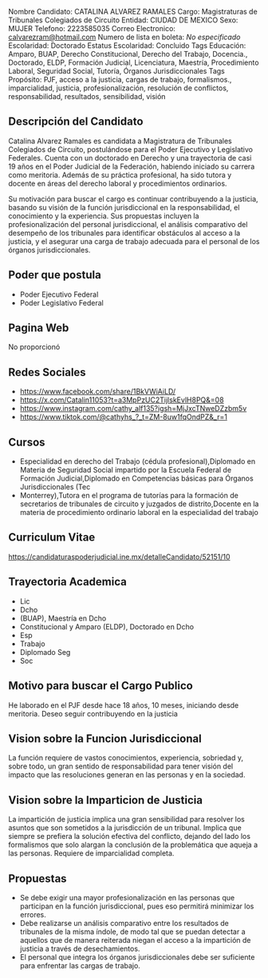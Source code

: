 Nombre Candidato: CATALINA ALVAREZ RAMALES
Cargo: Magistraturas de Tribunales Colegiados de Circuito
Entidad: CIUDAD DE MEXICO
Sexo: MUJER
Telefono: 2223585035
Correo Electronico: calvarezram@hotmail.com
Numero de lista en boleta: *No especificado*
Escolaridad: Doctorado
Estatus Escolaridad: Concluido
Tags Educación: Amparo, BUAP, Derecho Constitucional, Derecho del Trabajo, Docencia., Doctorado, ELDP, Formación Judicial, Licenciatura, Maestría, Procedimiento Laboral, Seguridad Social, Tutoría, Órganos Jurisdiccionales
Tags Propósito: PJF, acceso a la justicia, cargas de trabajo, formalismos., imparcialidad, justicia, profesionalización, resolución de conflictos, responsabilidad, resultados, sensibilidad, visión


## Descripción del Candidato 

Catalina Alvarez Ramales es candidata a Magistratura de Tribunales Colegiados de Circuito, postulándose para el Poder Ejecutivo y Legislativo Federales. Cuenta con un doctorado en Derecho y una trayectoria de casi 19 años en el Poder Judicial de la Federación, habiendo iniciado su carrera como meritoria.  Además de su práctica profesional, ha sido tutora y docente en áreas del derecho laboral y procedimientos ordinarios.

Su motivación para buscar el cargo es continuar contribuyendo a la justicia, basando su visión de la función jurisdiccional en la responsabilidad, el conocimiento y la experiencia.  Sus propuestas incluyen la profesionalización del personal jurisdiccional, el análisis comparativo del desempeño de los tribunales para identificar obstáculos al acceso a la justicia, y el asegurar una carga de trabajo adecuada para el personal de los órganos jurisdiccionales.


## Poder que postula

- Poder Ejecutivo Federal
- Poder Legislativo Federal


## Pagina Web

No proporcionó


## Redes Sociales

- https://www.facebook.com/share/1BkVWiAiLD/
- https://x.com/Catalin11053?t=a3MpPzUC2TijlskEvlH8PQ&=08
- https://www.instagram.com/cathy_alf135?igsh=MjJxcTNweDZzbm5v
- https://www.tiktok.com/@cathyhs_?_t=ZM-8uw1fqOndPZ&_r=1


## Cursos

- Especialidad en derecho del Trabajo (cédula profesional),Diplomado en Materia de Seguridad Social impartido por la Escuela Federal de Formación Judicial,Diplomado en Competencias básicas para Órganos Jurisdiccionales (Tec
- Monterrey),Tutora en el programa de tutorías para la formación de secretarios de tribunales de circuito y juzgados de distrito,Docente en la materia de procedimiento ordinario laboral en la especialidad del trabajo


## Curriculum Vitae

https://candidaturaspoderjudicial.ine.mx/detalleCandidato/52151/10


## Trayectoria Academica

- Lic
- Dcho
- (BUAP), Maestría en Dcho
- Constitucional y Amparo (ELDP), Doctorado en Dcho
- Esp
- Trabajo
- Diplomado Seg
- Soc


## Motivo para buscar el Cargo Publico

He laborado en el PJF desde hace 18 años, 10 meses, iniciando desde meritoria. Deseo seguir contribuyendo en la justicia


## Vision sobre la Funcion Jurisdiccional

La función requiere de vastos conocimientos, experiencia, sobriedad y, sobre todo, un gran sentido de responsabilidad para tener visión del impacto que las resoluciones generan en las personas y en la sociedad.


## Vision sobre la Imparticion de Justicia

La impartición de justicia implica una gran sensibilidad para resolver los asuntos que son sometidos a la jurisdicción de un tribunal. Implica que siempre se prefiera la solución efectiva del conflicto, dejando del lado los formalismos que solo alargan la conclusión de la problemática que aqueja a las personas. Requiere de imparcialidad completa.


## Propuestas

- Se debe exigir una mayor profesionalización en las personas que participan en la función jurisdiccional, pues eso permitirá minimizar los errores.
- Debe realizarse un análisis comparativo entre los resultados de tribunales de la misma índole, de modo tal que se puedan detectar a aquellos que de manera reiterada niegan el acceso a la impartición de justicia a través de desechamientos.
- El personal que integra los órganos jurisdiccionales debe ser suficiente para enfrentar las cargas de trabajo.

